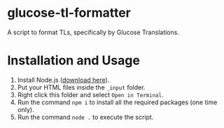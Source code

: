 # glucose-tl-formatter

A script to format TLs, specifically by Glucose Translations.

# Installation and Usage

1. Install Node.js ([download here](https://nodejs.org/)).
2. Put your HTML files inside the `_input` folder.
3. Right click this folder and select `Open in Terminal`.
4. Run the command `npm i` to install all the required packages (one time only).
5. Run the command `node .` to execute the script.
